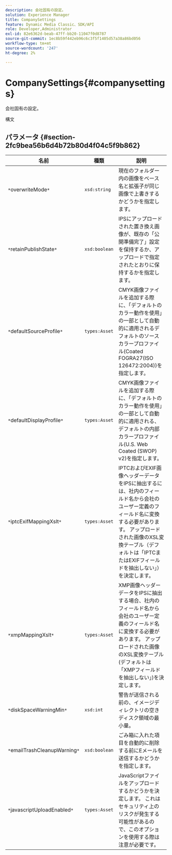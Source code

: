 ```yaml
---
description: 会社固有の設定。
solution: Experience Manager
title: CompanySettings
feature: Dynamic Media Classic、SDK/API
role: Developer,Administrator
exl-id: 82e6362d-beab-47ff-bb20-11047f0d8787
source-git-commit: 1ec8b59f442eb96c6c3f5f1405d57a38a86bd056
workflow-type: tm+mt
source-wordcount: '247'
ht-degree: 2%

---
```


# CompanySettings{#companysettings}

会社固有の設定。

構文

## パラメータ {#section-2fc9bea56b6d4b72b80d4f04c5f9b862}

| 名前 | 種類 | 説明 |
|---|---|---|
| `*`overwriteMode`*` | `xsd:string` | 現在のフォルダー内の画像をベース名と拡張子が同じ画像で上書きするかどうかを指定します。 |
| `*`retainPublishState`*` | `xsd:boolean` | IPSにアップロードされた置き換え画像が、既存の「公開準備完了」設定を保持するか、アップロードで指定されたとおりに保持するかを指定します。 |
| `*`defaultSourceProfile`*` | `types:Asset` | CMYK画像ファイルを追加する際に、「デフォルトのカラー動作を使用」の一部として自動的に適用されるデフォルトのソースカラープロファイル(Coated FOGRA27(ISO 126472:2004))を指定します。 |
| `*`defaultDisplayProfile`*` | `types:Asset` | CMYK画像ファイルを追加する際に、「デフォルトのカラー動作を使用」の一部として自動的に適用される、デフォルトの内部カラープロファイル(U.S. Web Coated (SWOP) v2)を指定します。 |
| `*`iptcExifMappingXslt`*` | `types:Asset` | IPTCおよびEXIF画像ヘッダーデータをIPSに抽出するには、社内のフィールド名から会社のユーザー定義のフィールド名に変換する必要があります。 アップロードされた画像のXSL変換テーブル（デフォルトは「IPTCまたはEXIFフィールドを抽出しない」）を決定します。 |
| `*`xmpMappingXslt`*` | `types:Asset` | XMP画像ヘッダーデータをIPSに抽出する場合、社内のフィールド名から会社のユーザー定義のフィールド名に変換する必要があります。 アップロードされた画像のXSL変換テーブル(デフォルトは「XMPフィールドを抽出しない」)を決定します。 |
| `*`diskSpaceWarningMin`*` | `xsd:int` | 警告が送信される前の、イメージディレクトリの空きディスク領域の最小量。 |
| `*`emailTrashCleanupWarning`*` | `xsd:boolean` | ごみ箱に入れた項目を自動的に削除する前にEメールを送信するかどうかを指定します。 |
| `*`javascriptUploadEnabled`*` | `types:Asset` | JavaScriptファイルをアップロードするかどうかを決定します。 これはセキュリティ上のリスクが発生する可能性があるので、このオプションを使用する際は注意が必要です。 |

